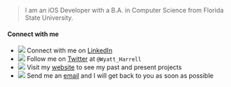> I am an iOS Developer with a B.A. in Computer Science from Florida State University.  

#### Connect with me
- <img src="https://img.icons8.com/android/18/000000/linkedin.png"/> Connect with me on [LinkedIn](https://in.linkedin.com/in/wyattharrell)
- <img src="https://img.icons8.com/officexs/18/000000/twitter.png"/> Follow me on [Twitter](https://twitter.com/wyatt_harrell) at `@Wyatt_Harrell`
- <img src="https://img.icons8.com/ios-filled/18/000000/resume-website.png"/> Visit my [website](https://in.linkedin.com/in/wyattharrell) to see my past and present projects
- <img src="https://img.icons8.com/metro/18/E74C3C/filled-message.png"/> Send me an [email](mailto:wyattaharrell@gmail.com) and I will get back to you as soon as possible
